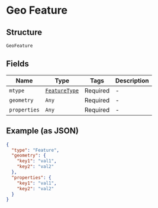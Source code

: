 
# Geo Feature

## Structure

`GeoFeature`

## Fields

| Name | Type | Tags | Description |
|  --- | --- | --- | --- |
| `mtype` | [`FeatureType`](../../doc/models/feature-type.md) | Required | - |
| `geometry` | `Any` | Required | - |
| `properties` | `Any` | Required | - |

## Example (as JSON)

```json
{
  "type": "Feature",
  "geometry": {
    "key1": "val1",
    "key2": "val2"
  },
  "properties": {
    "key1": "val1",
    "key2": "val2"
  }
}
```

